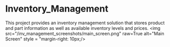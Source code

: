 # Inventory_Management
This project provides an inventory management solution that stores product and part information as well as available inventory levels and prices.
<img
     src="/inv_management_screenshots/main_screen.png"
     raw=True
     alt="Main Screen"
     style = "margin-right: 10px;/>
              
